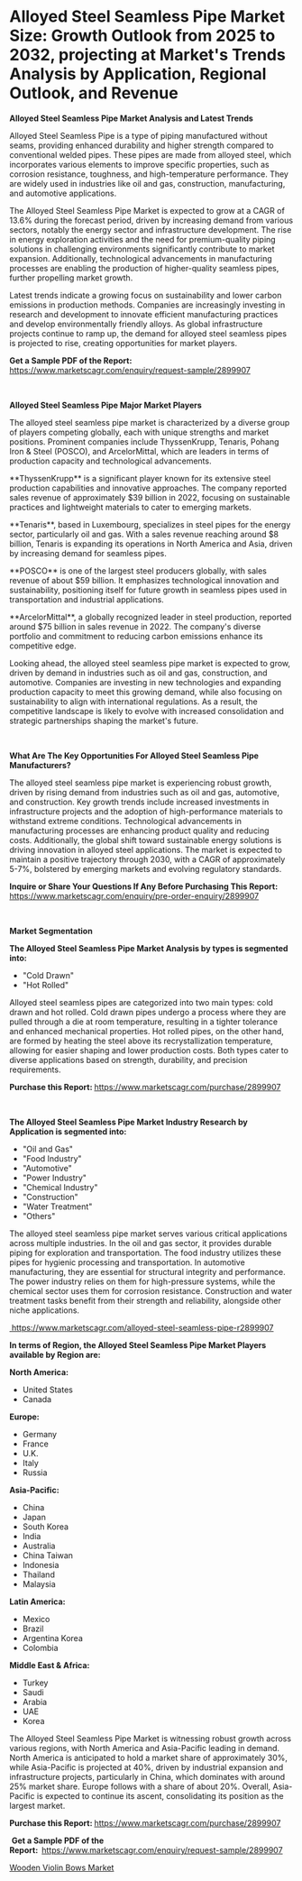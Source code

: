 <p><h1>Alloyed Steel Seamless Pipe Market Size: Growth Outlook from 2025 to 2032, projecting at Market's Trends Analysis by Application, Regional Outlook, and Revenue</h1></p><p><strong>Alloyed Steel Seamless Pipe Market Analysis and Latest Trends</strong></p>
<p><p>Alloyed Steel Seamless Pipe is a type of piping manufactured without seams, providing enhanced durability and higher strength compared to conventional welded pipes. These pipes are made from alloyed steel, which incorporates various elements to improve specific properties, such as corrosion resistance, toughness, and high-temperature performance. They are widely used in industries like oil and gas, construction, manufacturing, and automotive applications.</p><p>The Alloyed Steel Seamless Pipe Market is expected to grow at a CAGR of 13.6% during the forecast period, driven by increasing demand from various sectors, notably the energy sector and infrastructure development. The rise in energy exploration activities and the need for premium-quality piping solutions in challenging environments significantly contribute to market expansion. Additionally, technological advancements in manufacturing processes are enabling the production of higher-quality seamless pipes, further propelling market growth.</p><p>Latest trends indicate a growing focus on sustainability and lower carbon emissions in production methods. Companies are increasingly investing in research and development to innovate efficient manufacturing practices and develop environmentally friendly alloys. As global infrastructure projects continue to ramp up, the demand for alloyed steel seamless pipes is projected to rise, creating opportunities for market players.</p></p>
<p><strong>Get a Sample PDF of the Report:&nbsp;</strong> <a href="https://www.marketscagr.com/enquiry/request-sample/2899907?utm_campaign=2946&utm_medium=2&utm_source=Github&utm_content=ia&utm_term=16032025&utm_id=alloyed-steel-seamless-pipe">https://www.marketscagr.com/enquiry/request-sample/2899907</a></p>
<p>&nbsp;</p>
<p><strong>Alloyed Steel Seamless Pipe Major Market Players</strong></p>
<p><p>The alloyed steel seamless pipe market is characterized by a diverse group of players competing globally, each with unique strengths and market positions. Prominent companies include ThyssenKrupp, Tenaris, Pohang Iron & Steel (POSCO), and ArcelorMittal, which are leaders in terms of production capacity and technological advancements.</p><p>**ThyssenKrupp** is a significant player known for its extensive steel production capabilities and innovative approaches. The company reported sales revenue of approximately $39 billion in 2022, focusing on sustainable practices and lightweight materials to cater to emerging markets.</p><p>**Tenaris**, based in Luxembourg, specializes in steel pipes for the energy sector, particularly oil and gas. With a sales revenue reaching around $8 billion, Tenaris is expanding its operations in North America and Asia, driven by increasing demand for seamless pipes.</p><p>**POSCO** is one of the largest steel producers globally, with sales revenue of about $59 billion. It emphasizes technological innovation and sustainability, positioning itself for future growth in seamless pipes used in transportation and industrial applications.</p><p>**ArcelorMittal**, a globally recognized leader in steel production, reported around $75 billion in sales revenue in 2022. The company's diverse portfolio and commitment to reducing carbon emissions enhance its competitive edge.</p><p>Looking ahead, the alloyed steel seamless pipe market is expected to grow, driven by demand in industries such as oil and gas, construction, and automotive. Companies are investing in new technologies and expanding production capacity to meet this growing demand, while also focusing on sustainability to align with international regulations. As a result, the competitive landscape is likely to evolve with increased consolidation and strategic partnerships shaping the market's future.</p></p>
<p>&nbsp;</p>
<p><strong>What Are The Key Opportunities For Alloyed Steel Seamless Pipe Manufacturers?</strong></p>
<p><p>The alloyed steel seamless pipe market is experiencing robust growth, driven by rising demand from industries such as oil and gas, automotive, and construction. Key growth trends include increased investments in infrastructure projects and the adoption of high-performance materials to withstand extreme conditions. Technological advancements in manufacturing processes are enhancing product quality and reducing costs. Additionally, the global shift toward sustainable energy solutions is driving innovation in alloyed steel applications. The market is expected to maintain a positive trajectory through 2030, with a CAGR of approximately 5-7%, bolstered by emerging markets and evolving regulatory standards.</p></p>
<p><strong>Inquire or Share Your Questions If Any Before Purchasing This Report:</strong> <a href="https://www.marketscagr.com/enquiry/pre-order-enquiry/2899907?utm_campaign=2946&utm_medium=2&utm_source=Github&utm_content=ia&utm_term=16032025&utm_id=alloyed-steel-seamless-pipe">https://www.marketscagr.com/enquiry/pre-order-enquiry/2899907</a></p>
<p>&nbsp;</p>
<p><strong>Market Segmentation</strong></p>
<p><strong>The Alloyed Steel Seamless Pipe Market Analysis by types is segmented into:</strong></p>
<p><ul><li>"Cold Drawn"</li><li>"Hot Rolled"</li></ul></p>
<p><p>Alloyed steel seamless pipes are categorized into two main types: cold drawn and hot rolled. Cold drawn pipes undergo a process where they are pulled through a die at room temperature, resulting in a tighter tolerance and enhanced mechanical properties. Hot rolled pipes, on the other hand, are formed by heating the steel above its recrystallization temperature, allowing for easier shaping and lower production costs. Both types cater to diverse applications based on strength, durability, and precision requirements.</p></p>
<p><strong>Purchase this Report:&nbsp;</strong><a href="https://www.marketscagr.com/purchase/2899907?utm_campaign=2946&utm_medium=2&utm_source=Github&utm_content=ia&utm_term=16032025&utm_id=alloyed-steel-seamless-pipe">https://www.marketscagr.com/purchase/2899907</a></p>
<p>&nbsp;</p>
<p><strong>The Alloyed Steel Seamless Pipe Market Industry Research by Application is segmented into:</strong></p>
<p><ul><li>"Oil and Gas"</li><li>"Food Industry"</li><li>"Automotive"</li><li>"Power Industry"</li><li>"Chemical Industry"</li><li>"Construction"</li><li>"Water Treatment"</li><li>"Others"</li></ul></p>
<p><p>The alloyed steel seamless pipe market serves various critical applications across multiple industries. In the oil and gas sector, it provides durable piping for exploration and transportation. The food industry utilizes these pipes for hygienic processing and transportation. In automotive manufacturing, they are essential for structural integrity and performance. The power industry relies on them for high-pressure systems, while the chemical sector uses them for corrosion resistance. Construction and water treatment tasks benefit from their strength and reliability, alongside other niche applications.</p></p>
<p><a href="https://www.marketscagr.com/alloyed-steel-seamless-pipe-r2899907?utm_campaign=2946&utm_medium=2&utm_source=Github&utm_content=ia&utm_term=16032025&utm_id=alloyed-steel-seamless-pipe">&nbsp;https://www.marketscagr.com/alloyed-steel-seamless-pipe-r2899907</a></p>
<p><strong>In terms of Region, the Alloyed Steel Seamless Pipe Market Players available by Region are:</strong></p>
<p>
    <p> <strong> North America: </strong>
        <ul>
            <li>United States</li>
            <li>Canada</li>
        </ul>
        </p> 
    <p> <strong> Europe: </strong>
        <ul>
            <li>Germany</li>
            <li>France</li>
            <li>U.K.</li>
            <li>Italy</li>
            <li>Russia</li>
        </ul>
        </p> 
    <p> <strong> Asia-Pacific: </strong>
        <ul>
            <li>China</li>
            <li>Japan</li>
            <li>South Korea</li>
            <li>India</li>
            <li>Australia</li>
            <li>China Taiwan</li>
            <li>Indonesia</li>
            <li>Thailand</li>
            <li>Malaysia</li>
        </ul>
        </p> 
    <p> <strong> Latin America: </strong>
        <ul>
            <li>Mexico</li>
            <li>Brazil</li>
            <li>Argentina Korea</li>
            <li>Colombia</li>
        </ul>
        </p> 
    <p> <strong> Middle East & Africa: </strong>
        <ul>
            <li>Turkey</li>
            <li>Saudi</li>
            <li>Arabia</li>
            <li>UAE</li>
            <li>Korea</li>
        </ul>
    </p>
    </p>
<p><p>The Alloyed Steel Seamless Pipe Market is witnessing robust growth across various regions, with North America and Asia-Pacific leading in demand. North America is anticipated to hold a market share of approximately 30%, while Asia-Pacific is projected at 40%, driven by industrial expansion and infrastructure projects, particularly in China, which dominates with around 25% market share. Europe follows with a share of about 20%. Overall, Asia-Pacific is expected to continue its ascent, consolidating its position as the largest market.</p></p>
<p><strong>Purchase this Report: </strong><a href="https://www.marketscagr.com/purchase/2899907?utm_campaign=2946&utm_medium=2&utm_source=Github&utm_content=ia&utm_term=16032025&utm_id=alloyed-steel-seamless-pipe">https://www.marketscagr.com/purchase/2899907</a></p>
<p>&nbsp;<strong>Get a Sample PDF of the Report:&nbsp;&nbsp;</strong><a href="https://www.marketscagr.com/enquiry/request-sample/2899907?utm_campaign=2946&utm_medium=2&utm_source=Github&utm_content=ia&utm_term=16032025&utm_id=alloyed-steel-seamless-pipe">https://www.marketscagr.com/enquiry/request-sample/2899907</a></p>
<p><strong></strong></p>
<p><p><a href="https://github.com/saroarmaicky/Market-Research-Report-List-1/blob/main/wooden-violin-bows-market.md?utm_campaign=2946&utm_medium=2&utm_source=Github&utm_content=ia&utm_term=16032025&utm_id=alloyed-steel-seamless-pipe">Wooden Violin Bows Market</a></p></p>